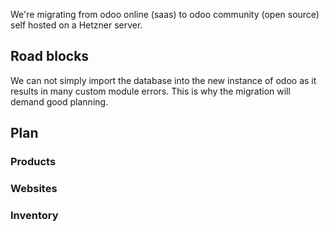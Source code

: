 We're migrating from odoo online (saas) to odoo community (open source) self hosted on a Hetzner server.
## Road blocks
We can not simply import the database into the new instance of odoo as it results in many custom module errors.
This is why the migration will demand good planning.
## Plan
### Products
### Websites
### Inventory



